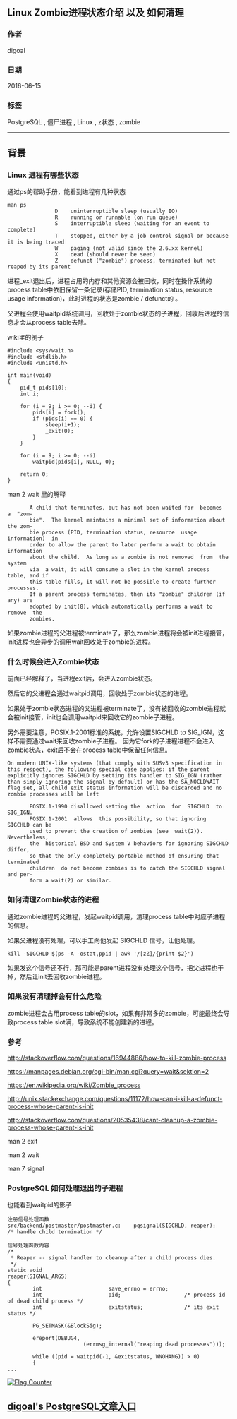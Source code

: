 ## Linux Zombie进程状态介绍 以及 如何清理  
                                                                                                                                                   
### 作者                                                                                                                                                   
digoal                                                                                                                                                   
                                                                                                                                                   
### 日期                                                                                                                                                   
2016-06-15                                                                                                                                               
                                                                                                                                                   
### 标签                                                                                                                                                   
PostgreSQL , 僵尸进程 , Linux , z状态 , zombie        
                                                                                                                                                   
----                                                                                                                                                   
                                                                                                                                                   
## 背景                                       
### Linux 进程有哪些状态  
通过ps的帮助手册，能看到进程有几种状态    
  
```  
man ps  
               D    uninterruptible sleep (usually IO)  
               R    running or runnable (on run queue)  
               S    interruptible sleep (waiting for an event to complete)  
               T    stopped, either by a job control signal or because it is being traced  
               W    paging (not valid since the 2.6.xx kernel)  
               X    dead (should never be seen)  
               Z    defunct ("zombie") process, terminated but not reaped by its parent  
```  
  
进程_exit退出后，进程占用的内存和其他资源会被回收，同时在操作系统的process table中依旧保留一条记录(存储PID, termination status, resource  usage  information)，此时进程的状态是zombie / defunct的 。     
    
父进程会使用waitpid系统调用，回收处于zombie状态的子进程，回收后进程的信息才会从process table去除。    
  
wiki里的例子    
  
```  
#include <sys/wait.h>  
#include <stdlib.h>  
#include <unistd.h>  
  
int main(void)  
{  
	pid_t pids[10];  
	int i;  
  
	for (i = 9; i >= 0; --i) {  
		pids[i] = fork();  
		if (pids[i] == 0) {  
			sleep(i+1);  
			_exit(0);  
		}  
	}  
  
	for (i = 9; i >= 0; --i)  
		waitpid(pids[i], NULL, 0);  
  
	return 0;  
}  
```  
  
man 2 wait 里的解释    
  
```  
       A child that terminates, but has not been waited for  becomes  a  "zom-  
       bie".  The kernel maintains a minimal set of information about the zom-  
       bie process (PID, termination status, resource  usage  information)  in  
       order to allow the parent to later perform a wait to obtain information  
       about the child.  As long as a zombie is not removed  from  the  system  
       via  a wait, it will consume a slot in the kernel process table, and if  
       this table fills, it will not be possible to create further  processes.  
       If a parent process terminates, then its "zombie" children (if any) are  
       adopted by init(8), which automatically performs a wait to  remove  the  
       zombies.  
```  
  
如果zombie进程的父进程被terminate了，那么zombie进程将会被init进程接管，init进程也会异步的调用wait回收处于zombie的进程。    
    
### 什么时候会进入Zombie状态  
前面已经解释了，当进程exit后，会进入zombie状态。    
  
然后它的父进程会通过waitpid调用，回收处于zombie状态的进程。    
  
如果处于zombie状态进程的父进程被terminate了，没有被回收的zombie进程就会被init接管，init也会调用waitpid来回收它的zombie子进程。    
    
另外需要注意，POSIX.1-2001标准的系统，允许设置SIGCHLD  to  SIG_IGN，这样不需要通过wait来回收zombie子进程。  因为它fork的子进程进程不会进入zombie状态，exit后不会在process table中保留任何信息。    
  
```  
On modern UNIX-like systems (that comply with SUSv3 specification in this respect), the following special case applies: if the parent explicitly ignores SIGCHLD by setting its handler to SIG_IGN (rather than simply ignoring the signal by default) or has the SA_NOCLDWAIT flag set, all child exit status information will be discarded and no zombie processes will be left  
  
       POSIX.1-1990 disallowed setting the  action  for  SIGCHLD  to  SIG_IGN.  
       POSIX.1-2001  allows  this possibility, so that ignoring SIGCHLD can be  
       used to prevent the creation of zombies (see  wait(2)).   Nevertheless,  
       the  historical BSD and System V behaviors for ignoring SIGCHLD differ,  
       so that the only completely portable method of ensuring that terminated  
       children  do not become zombies is to catch the SIGCHLD signal and per-  
       form a wait(2) or similar.  
```  
    
### 如何清理Zombie状态的进程  
通过zombie进程的父进程，发起waitpid调用，清理process table中对应子进程的信息。    
  
如果父进程没有处理，可以手工向他发起 SIGCHLD 信号，让他处理。    
  
```  
kill -SIGCHLD $(ps -A -ostat,ppid | awk '/[zZ]/{print $2}')  
```  
  
如果发这个信号还不行，那可能是parent进程没有处理这个信号，把父进程也干掉，然后让init去回收zombie进程。    
    
### 如果没有清理掉会有什么危险  
zombie进程会占用process table的slot，如果有非常多的zombie，可能最终会导致process table slot满，导致系统不能创建新的进程。    
  
### 参考    
http://stackoverflow.com/questions/16944886/how-to-kill-zombie-process  
  
https://manpages.debian.org/cgi-bin/man.cgi?query=wait&sektion=2  
  
https://en.wikipedia.org/wiki/Zombie_process  
  
http://unix.stackexchange.com/questions/11172/how-can-i-kill-a-defunct-process-whose-parent-is-init  
  
http://stackoverflow.com/questions/20535438/cant-cleanup-a-zombie-process-whose-parent-is-init  
  
man 2 exit  
  
man 2 wait  
  
man 7 signal  
  
### PostgreSQL 如何处理退出的子进程  
  
也能看到waitpid的影子    
  
```  
注册信号处理函数    
src/backend/postmaster/postmaster.c:    pqsignal(SIGCHLD, reaper);      /* handle child termination */  
  
信号处理函数内容  
/*  
 * Reaper -- signal handler to cleanup after a child process dies.  
 */  
static void  
reaper(SIGNAL_ARGS)  
{  
        int                     save_errno = errno;  
        int                     pid;                    /* process id of dead child process */  
        int                     exitstatus;             /* its exit status */  
  
        PG_SETMASK(&BlockSig);  
  
        ereport(DEBUG4,  
                        (errmsg_internal("reaping dead processes")));  
  
        while ((pid = waitpid(-1, &exitstatus, WNOHANG)) > 0)  
        {  
...  
```  
    
  
<a rel="nofollow" href="http://info.flagcounter.com/h9V1"  ><img src="http://s03.flagcounter.com/count/h9V1/bg_FFFFFF/txt_000000/border_CCCCCC/columns_2/maxflags_12/viewers_0/labels_0/pageviews_0/flags_0/"  alt="Flag Counter"  border="0"  ></a>  
  
  
  
  
## [digoal's PostgreSQL文章入口](https://github.com/digoal/blog/blob/master/README.md "22709685feb7cab07d30f30387f0a9ae")
  
